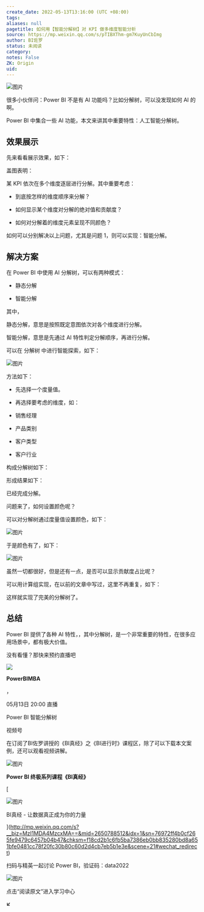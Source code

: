 ```yaml
---
create_date: 2022-05-13T13:16:00 (UTC +08:00)
tags: 
aliases: null
pagetitle: 如何用【智能分解树】对 KPI 做多维度智能分析
source: https://mp.weixin.qq.com/s/pTIBXThm-gm7KuyUnCbImg
author: BI佐罗
status: 未阅读
category: 
notes: False
ZK: Origin
uid: 
---
```


![图片](https://mmbiz.qpic.cn/mmbiz_png/09hv4Xua0LN6PIKFT6n0awfPeLfKPmY39lVRk6dvP4T90iaPjawb7JOY27gEFjjdjWZgudXN1cXhrRToy8L0YFg/640?wx_fmt=png&wxfrom=5&wx_lazy=1&wx_co=1)

很多小伙伴问：Power BI 不是有 AI 功能吗？比如分解树，可以没发现如何 AI 的啊。

Power BI 中集合一些 AI 功能，本文来讲其中重要特性：人工智能分解树。

## 效果展示

先来看看展示效果，如下：

盖图表明：

某 KPI 依次在多个维度逐层进行分解。其中重要考虑：

-   到底按怎样的维度顺序来分解？
    
-   如何显示某个维度对分解的绝对值和贡献度？
    
-   如何对分解着的维度元素呈现不同颜色？
    

如何可以分别解决以上问题，尤其是问题 1，则可以实现：智能分解。

## 解决方案

在 Power BI 中使用 AI 分解树，可以有两种模式：

-   静态分解
    
-   智能分解
    

其中，

静态分解，意思是按照既定意图依次对各个维度进行分解。

智能分解，意思是先通过 AI 特性判定分解顺序，再进行分解。

可以在 分解树 中进行智能探索，如下：

![图片](https://mmbiz.qpic.cn/mmbiz_png/09hv4Xua0LN6PIKFT6n0awfPeLfKPmY3ZIibKKufskF6KBkAQmSXdqqm9KqWhMiauqwicsByC63T0uBhKt7QU1M1g/640?wx_fmt=png&wxfrom=5&wx_lazy=1&wx_co=1)

方法如下：

-   先选择一个度量值。
    
-   再选择要考虑的维度，如：
    

-   销售经理
    
-   产品类别
    
-   客户类型
    
-   客户行业
    

构成分解树如下：

形成结果如下：

已经完成分解。

问题来了，如何设置颜色呢？

可以对分解树通过度量值设置颜色，如下：

![图片](https://mmbiz.qpic.cn/mmbiz_png/09hv4Xua0LN6PIKFT6n0awfPeLfKPmY3S34QT89CtEWSuKqO4icOnaibicsr4WvmC2boe0QzN3kdibzrXAhceAcfvA/640?wx_fmt=png&wxfrom=5&wx_lazy=1&wx_co=1)

于是颜色有了，如下：

![图片](https://mmbiz.qpic.cn/mmbiz_png/09hv4Xua0LN6PIKFT6n0awfPeLfKPmY3XVUI4CWMFKIp4ibib0oqaOZBcEbjHMNCicwJUB0QZz2QgzMdxt5ZxrYPQ/640?wx_fmt=png&wxfrom=5&wx_lazy=1&wx_co=1)

虽然一切都很好，但是还有一点，是否可以显示贡献度占比呢？

可以用计算组实现，在以前的文章中写过，这里不再重复，如下：

这样就实现了完美的分解树了。

## 总结

Power BI 提供了各种 AI 特性，，其中分解树，是一个非常重要的特性，在很多应用场景中，都有极大价值。

没有看懂？那快来预约直播吧

![](https://wx.qlogo.cn/finderhead/Q3auHgzwzM4Rz9mYvEFH2tuPTpv0svaghGlMxxNNbNjkwBJCRr1RFw/0)

**PowerBIMBA**

，

05月13日 20:00 直播

Power BI 智能分解树

视频号

在订阅了BI佐罗讲授的《BI真经》之《BI进行时》课程区，除了可以下载本文案例，还可以观看视频讲解。

![图片](https://mmbiz.qpic.cn/mmbiz_png/09hv4Xua0LNhia5Pc4XC1Um7IYgQhGEoEC1yK05ibUFoPBYpcoAMvibuZh2BZaibMzULeDwNfSeQ0KHRcDUdX3FzVA/640?wx_fmt=png&wxfrom=5&wx_lazy=1&wx_co=1)

**Power BI 终极系列课程《BI真经》**

[

![图片](https://mmbiz.qpic.cn/mmbiz_jpg/09hv4Xua0LNBM1lxlQYHJBicic4CvPoRGLqHgdTZOr8goNRh0asDXA48mRDzc9zxW4UMQiayHwgDmx7mlt4cQxtjg/640?wx_fmt=jpeg&wxfrom=5&wx_lazy=1&wx_co=1)

BI真经 - 让数据真正成为你的力量





](http://mp.weixin.qq.com/s?__biz=MzI1MDA4MzcxMA==&mid=2650788512&idx=1&sn=76972ff4b0cf265fe9479c6457b04b47&chksm=f18cd2b1c6fb5ba7386eb0bb835280bd8a651bfe0481cc78f20fc30b80c60d2d4cb7eb5b1e3e&scene=21#wechat_redirect)

扫码与精英一起讨论 Power BI，验证码：data2022

![图片](https://mmbiz.qpic.cn/mmbiz_png/09hv4Xua0LOiad5BOrdQTKpB733esKiaxZa53LXWIPlQicMjxntaRr3a2hnMmuibTib8QacXeiakucDr7lSNGkuV2MXw/640?wx_fmt=png&wxfrom=5&wx_lazy=1&wx_co=1)

点击“阅读原文”进入学习中心

**↙**
